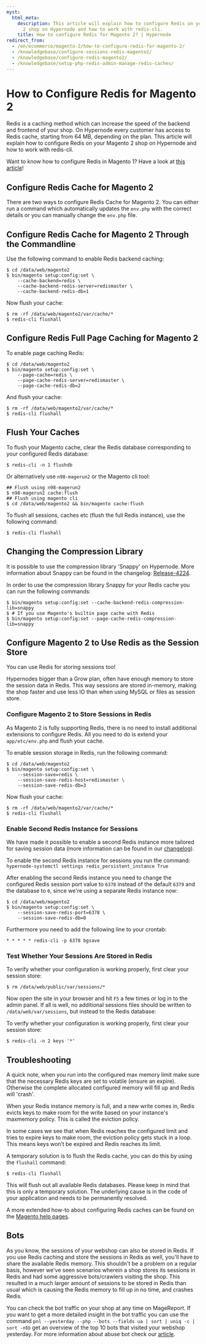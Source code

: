 ```yaml
---
myst:
  html_meta:
    description: This article will explain how to configure Redis on your Magento
      2 shop on Hypernode and how to work with redis-cli.
    title: How to configure Redis for Magento 2? | Hypernode
redirect_from:
  - /en/ecommerce/magento-2/how-to-configure-redis-for-magento-2/
  - /knowledgebase/configure-sessions-redis-magento2/
  - /knowledgebase/configure-redis-magento2/
  - /knowledgebase/setup-php-redis-admin-manage-redis-caches/
---
```


<!-- source: https://support.hypernode.com/en/ecommerce/magento-2/how-to-configure-redis-for-magento-2/ -->

# How to Configure Redis for Magento 2

Redis is a caching method which can increase the speed of the backend and frontend of your shop. On Hypernode every customer has access to Redis cache, starting from 64 MB, depending on the plan. This article will explain how to configure Redis on your Magento 2 shop on Hypernode and how to work with redis-cli.

Want to know how to configure Redis in Magento 1? Have a look at [this article](../../ecommerce-applications/magento-1/how-to-configure-redis-for-magento-1.md)!

## Configure Redis Cache for Magento 2

There are two ways to configure Redis Cache for Magento 2. You can either run a command which automatically updates the `env.php` with the correct details or you can manually change the `env.php` file.

## Configure Redis Cache for Magento 2 Through the Commandline

Use the following command to enable Redis backend caching:

```console
$ cd /data/web/magento2
$ bin/magento setup:config:set \
    --cache-backend=redis \
    --cache-backend-redis-server=redismaster \
    --cache-backend-redis-db=1
```

Now flush your cache:

```console
$ rm -rf /data/web/magento2/var/cache/*
$ redis-cli flushall
```

## Configure Redis Full Page Caching for Magento 2

To enable page caching Redis:

```console
$ cd /data/web/magento2
$ bin/magento setup:config:set \
    --page-cache=redis \
    --page-cache-redis-server=redismaster \
    --page-cache-redis-db=2
```

And flush your cache:

```console
$ rm -rf /data/web/magento2/var/cache/*
$ redis-cli flushall
```

## Flush Your Caches

To flush your Magento cache, clear the Redis database corresponding to your configured Redis database:

```console
$ redis-cli -n 1 flushdb
```

Or alternatively use `n98-magerun2` or the Magento cli tool:

```console
## Flush using n98-magerun2
$ n98-magerun2 cache:flush
## Flush using magento cli
$ cd /data/web/magento2 && bin/magento cache:flush
```

To flush all sessions, caches etc (flush the full Redis instance), use the following command:

```console
$ redis-cli flushall
```

## Changing the Compression Library

It is possible to use the compression library 'Snappy' on Hypernode. More information about Snappy can be found in the changelog: [Release-4224](https://changelog.hypernode.com/changelog/release-4224/).

In order to use the compression library Snappy for your Redis cache you can run the following commands:

```console
$ bin/magento setup:config:set --cache-backend-redis-compression-lib=snappy
$ # If you use Magento's builtin page cache with Redis
$ bin/magento setup:config:set --page-cache-redis-compression-lib=snappy
```

## Configure Magento 2 to Use Redis as the Session Store

You can use Redis for storing sessions too!

Hypernodes bigger than a Grow plan, often have enough memory to store the session data in Redis. This way sessions are stored in-memory, making the shop faster and use less IO than when using MySQL or files as session store.

### Configure Magento 2 to Store Sessions in Redis

As Magento 2 is fully supporting Redis, there is no need to install additional extensions to configure Redis. All you need to do is extend your `app/etc/env.php` and flush your cache.

To enable session storage in Redis, run the following command:

```console
$ cd /data/web/magento2
$ bin/magento setup:config:set \
    --session-save=redis \
    --session-save-redis-host=redismaster \
    --session-save-redis-db=3
```

Now flush your cache:

```console
$ rm -rf /data/web/magento2/var/cache/*
$ redis-cli flushall
```

### Enable Second Redis Instance for Sessions

We have made it possible to enable a second Redis instance more tailored for saving session data (more information can be found in our [changelog](https://changelog.hypernode.com/changelog/experimental-changes-redis-sessions-aws-performance/)).

To enable the second Redis instance for sessions you run the command: `hypernode-systemctl settings redis_persistent_instance True`

After enabling the second Redis instance you need to change the configured Redis session port value to `6378` instead of the default `6379` and the database to `0`, since we're using a separate Redis instance now:

```console
$ cd /data/web/magento2
$ bin/magento setup:config:set \
    --session-save-redis-port=6378 \
    --session-save-redis-db=0
```

Furthermore you need to add the following line to your crontab:

```
* * * * * redis-cli -p 6378 bgsave
```

### Test Whether Your Sessions Are Stored in Redis

To verify whether your configuration is working properly, first clear your session store:

```console
$ rm /data/web/public/var/sessions/*
```

Now open the site in your browser and hit `F5` a few times or log in to the admin panel. If all is well, no additional sessions files should be written to `/data/web/var/sessions`, but instead to the Redis database:

To verify whether your configuration is working properly, first clear your session store:

```console
$ redis-cli -n 2 keys '*'
```

## Troubleshooting

A quick note, when you run into the configured max memory limit make sure that the necessary Redis keys are set to volatile (ensure an expire). Otherwise the complete allocated configured memory will fill up and Redis will 'crash'.

When your Redis instance memory is full, and a new write comes in, Redis evicts keys to make room for the write based on your instance's maxmemory policy. This is called the eviction policy.

In some cases we see that when Redis reaches the configured limit and tries to expire keys to make room, the eviction policy gets stuck in a loop. This means keys won’t be expired and Redis reaches its limit.

A temporary solution is to flush the Redis cache, you can do this by using the `flushall` command:

```console
$ redis-cli flushall
```

This will flush out all available Redis databases. Please keep in mind that this is only a temporary solution. The underlying cause is in the code of your application and needs to be permanently resolved.

A more extended how-to about configuring Redis caches can be found on the [Magento help pages](http://devdocs.magento.com/guides/v2.0/config-guide/redis/redis-pg-cache.html).

## Bots

As you know, the sessions of your webshop can also be stored in Redis. If you use Redis caching and store the sessions in Redis as well, you'll have to share the available Redis memory. This shouldn't be a problem on a regular basis, however we've seen scenarios wherein a shop stores its sessions in Redis and had some aggressive bots/crawlers visiting the shop. This resulted in a much larger amount of sessions to be stored in Redis than usual which is causing the Redis memory to fill up in no time, and crashes Redis.

You can check the bot traffic on your shop at any time on MageReport. If you want to get a more detailed insight in the bot traffic you can use the command `pnl --yesterday --php --bots --fields ua | sort | uniq -c | sort -n`to get an overview of the top 10 bots that visited your webshop yesterday. For more information about abuse bot check our [article](../../best-practices/performance/how-to-fix-performance-issues-caused-by-bots-and-crawlers.md).
